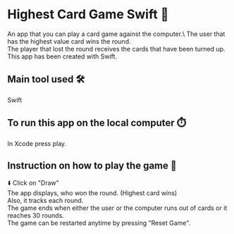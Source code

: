 # Highest Card Game Swift :iphone:

An app that you can play a card game against the computer.\ 
The user that has the highest value card wins the round.\
The player that lost the round receives the cards that have been turned up.\
This app has been created with Swift.

## Main tool used :hammer_and_wrench:

Swift

## To run this app on the local computer :stopwatch:

In Xcode press play. 

## Instruction on how to play the game :memo:

:arrow_down: Click on "Draw"\
The app displays, who won the round. (Highest card wins)\
Also, it tracks each round.\
The game ends when either the user or the computer runs out of cards or it reaches 30 rounds.\
The game can be restarted anytime by pressing "Reset Game".





